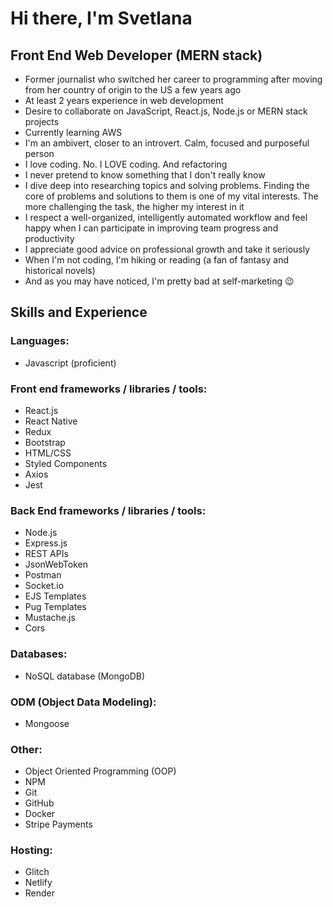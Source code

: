 # Hi there, I'm Svetlana

## Front End Web Developer (MERN stack)

- Former journalist who switched her career to programming after moving from her country of origin to the US a few years ago
- At least 2 years experience in web development
- Desire to collaborate on JavaScript, React.js, Node.js or MERN stack projects
- Currently learning AWS
- I'm an ambivert, closer to an introvert. Calm, focused and purposeful person
- I love coding. No. I LOVE coding. And refactoring
- I never pretend to know something that I don't really know
- I dive deep into researching topics and solving problems. Finding the core of problems and solutions to them is one of my vital interests. The more challenging the task, the higher my interest in it
- I respect a well-organized, intelligently automated workflow and feel happy when I can participate in improving team progress and productivity
- I appreciate good advice on professional growth and take it seriously
- When I'm not coding, I'm hiking or reading (a fan of fantasy and historical novels)
- And as you may have noticed, I'm pretty bad at self-marketing 😉


## Skills and Experience

### Languages:
- Javascript (proficient)

### Front end frameworks / libraries / tools:
- React.js
- React Native
- Redux
- Bootstrap
- HTML/CSS
- Styled Components
- Axios
- Jest

### Back End frameworks / libraries / tools:
- Node.js
- Express.js
- REST APIs
- JsonWebToken
- Postman
- Socket.io
- EJS Templates
- Pug Templates
- Mustache.js 
- Cors

### Databases:
- NoSQL database (MongoDB)

### ODM (Object Data Modeling):
- Mongoose

### Other:
- Object Oriented Programming (OOP)
- NPM
- Git
- GitHub
- Docker
- Stripe Payments

### Hosting:
- Glitch
- Netlify
- Render
